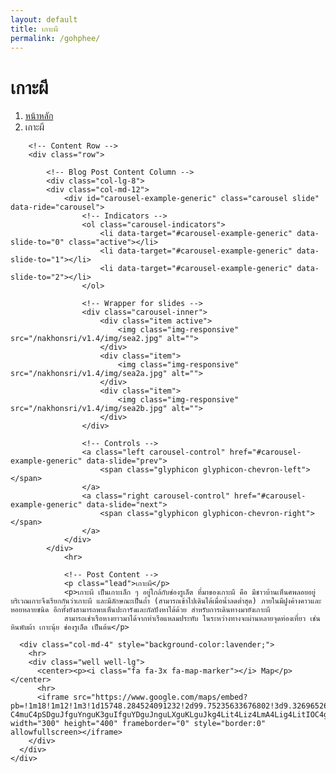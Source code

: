 ```yaml
---
layout: default
title: เกาะผี
permalink: /gohphee/
---
```



<div class="container">
<!-- Page Heading/Breadcrumbs -->
  <div class="row">
            <div class="col-lg-12">
                <h1 class="page-header">เกาะผี
                </h1>
                <ol class="breadcrumb">
                    <li><a href="index.html">หน้าหลัก</a>
                    </li>
                    <li class="active">เกาะผี</li>
                </ol>
            </div>
        </div>
        <!-- /.row -->

        <!-- Content Row -->
        <div class="row">

            <!-- Blog Post Content Column -->
            <div class="col-lg-8">
            <div class="col-md-12">
                <div id="carousel-example-generic" class="carousel slide" data-ride="carousel">
                    <!-- Indicators -->
                    <ol class="carousel-indicators">
                        <li data-target="#carousel-example-generic" data-slide-to="0" class="active"></li>
                        <li data-target="#carousel-example-generic" data-slide-to="1"></li>
                        <li data-target="#carousel-example-generic" data-slide-to="2"></li>
                    </ol>

                    <!-- Wrapper for slides -->
                    <div class="carousel-inner">
                        <div class="item active">
                            <img class="img-responsive" src="/nakhonsri/v1.4/img/sea2.jpg" alt="">
                        </div>
                        <div class="item">
                            <img class="img-responsive" src="/nakhonsri/v1.4/img/sea2a.jpg" alt="">
                        </div>
                        <div class="item">
                            <img class="img-responsive" src="/nakhonsri/v1.4/img/sea2b.jpg" alt="">
                        </div>
                    </div>

                    <!-- Controls -->
                    <a class="left carousel-control" href="#carousel-example-generic" data-slide="prev">
                        <span class="glyphicon glyphicon-chevron-left"></span>
                    </a>
                    <a class="right carousel-control" href="#carousel-example-generic" data-slide="next">
                        <span class="glyphicon glyphicon-chevron-right"></span>
                    </a>
                </div>
            </div>
                <hr>

                <!-- Post Content -->
                <p class="lead">เกาะผี</p>
                <p>เกาะผี เป็นเกาะเล็ก ๆ อยู่ใกล้กับช่องรูเล็ต ที่มาของเกาะผี คือ มีชาวบ้านเห็นศพลอยอยู่บริเวณเกาะจึงเรียกกันว่าเกาะผี และมีลักษณะเป็นถ้ำ (สามารถเข้าไปเดินได้เมื่อน้ำลดต่ำสุด) ภายในมีฝูงค้างคาวและหอยหลายชนิด อีกทั้งยังสามารถพบเห็นปะการังและกัลปังหาได้ด้วย สำหรับการเดินทางมายังเกาะผี
                สามารถเช่าเรือหางยาวมาได้จากท่าเรือแหลมประทับ ในระหว่างทางจะผ่านหลายจุดท่องเที่ยว เช่น หินพับผ้า เกาะนุ้ย ช่องรูเล็ต เป็นต้น</p>

  </div>

      <div class="col-md-4" style="background-color:lavender;">
        <hr>
        <div class="well well-lg">
          <center><p><i class="fa fa-3x fa-map-marker"></i> Map</p></center>
          <hr>
          <iframe src="https://www.google.com/maps/embed?pb=!1m18!1m12!1m3!1d15748.284524091232!2d99.75235633676802!3d9.326965267103976!2m3!1f0!2f0!3f0!3m2!1i1024!2i768!4f13.1!3m3!1m2!1s0x305466795ef00c8d%3A0x5a2b2693c03b4b27!2zS28gUGhpIOC4leC4s-C4muC4pSDguJfguYnguK3guIfguYDguJnguLXguKLguJkg4Lit4Liz4LmA4Lig4LitIOC4guC4meC4reC4oSDguJnguITguKPguKjguKPguLXguJjguKPguKPguKHguKPguLLguIog4Lib4Lij4Liw4LmA4LiX4Lio4LmE4LiX4Lii!5e0!3m2!1sth!2sth!4v1455013214648" width="300" height="400" frameborder="0" style="border:0" allowfullscreen></iframe>
        </div>
      </div>
    </div>
  </div>
